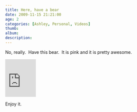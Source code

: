 ```yaml
---
title: Here, have a bear
date: 2009-11-15 21:21:00
age: 2
categories: [Ashley, Personal, Videos]
thumb: 
album: 
description: 
---
```

<p>No, really.&nbsp; Have this bear.&nbsp; It is pink and it is pretty awesome.</p> <p><iframe src="https://skydrive.live.com/embed?cid=F443C8FEC5D6FFCE&amp;resid=F443C8FEC5D6FFCE%21224&amp;authkey=AEufcXSwrHWl3xY" width="98" height="120" frameborder="0" scrolling="no"></iframe></p> <p>Enjoy it.</p>
